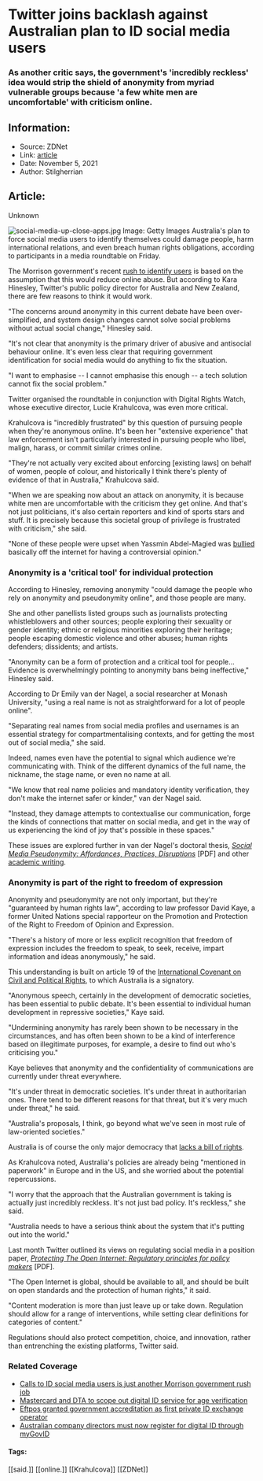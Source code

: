 # Twitter joins backlash against Australian plan to ID social media users
### As another critic says, the government's 'incredibly reckless' idea would strip the shield of anonymity from myriad vulnerable groups because 'a few white men are uncomfortable' with criticism online.

## Information:
+ Source: ZDNet
+ Link: [article](https://www.zdnet.com/article/twitter-joins-backlash-against-australian-plan-to-id-social-media-users-tech/)
+ Date: November 5, 2021
+ Author: Stilgherrian 


## Article:
Unknown

![social-media-up-close-apps.jpg](https://www.zdnet.com/a/img/resize/ea0b2bd04ffe893d7a89637c07ac1ea3447ff2bd/2021/05/03/411c2a4b-f919-4ee9-a1cb-b996314d4ae1/social-media-up-close-apps.jpg?width=1200&fit=bounds&auto=webp)
 Image: Getty Images
 Australia's plan to force social media users to identify themselves could damage people, harm international relations, and even breach human rights obligations, according to participants in a media roundtable on Friday. 

The Morrison government's recent [rush to identify users](https://www.zdnet.com/article/calls-to-id-social-media-users-is-just-another-morrison-government-rush-job/) is based on the assumption that this would reduce online abuse. But according to Kara Hinesley, Twitter's public policy director for Australia and New Zealand, there are few reasons to think it would work. 

"The concerns around anonymity in this current debate have been over-simplified, and system design changes cannot solve social problems without actual social change," Hinesley said. 

"It's not clear that anonymity is the primary driver of abusive and antisocial behaviour online. It's even less clear that requiring government identification for social media would do anything to fix the situation. 

"I want to emphasise -- I cannot emphasise this enough -- a tech solution cannot fix the social problem." 

Twitter organised the roundtable in conjunction with Digital Rights Watch, whose executive director, Lucie Krahulcova, was even more critical. 

Krahulcova is "incredibly frustrated" by this question of pursuing people when they're anonymous online. It's been her "extensive experience" that law enforcement isn't particularly interested in pursuing people who libel, malign, harass, or commit similar crimes online. 






"They're not actually very excited about enforcing [existing laws] on behalf of women, people of colour, and historically I think there's plenty of evidence of that in Australia," Krahulcova said. 

"When we are speaking now about an attack on anonymity, it is because white men are uncomfortable with the criticism they get online. And that's not just politicians, it's also certain reporters and kind of sports stars and stuff. It is precisely because this societal group of privilege is frustrated with criticism," she said. 

"None of these people were upset when Yassmin Abdel-Magied was [bullied](https://www.smh.com.au/lifestyle/yassmin-abdelmagied-on-becoming-australias-most-publicly-hated-muslim-20170816-gxxb7d.html) basically off the internet for having a controversial opinion." 

###  Anonymity is a 'critical tool' for individual protection

According to Hinesley, removing anonymity "could damage the people who rely on anonymity and pseudonymity online", and those people are many. 

She and other panellists listed groups such as journalists protecting whistleblowers and other sources; people exploring their sexuality or gender identity; ethnic or religious minorities exploring their heritage; people escaping domestic violence and other abuses; human rights defenders; dissidents; and artists. 

"Anonymity can be a form of protection and a critical tool for people... Evidence is overwhelmingly pointing to anonymity bans being ineffective," Hinesley said. 

According to Dr Emily van der Nagel, a social researcher at Monash University, "using a real name is not as straightforward for a lot of people online". 

"Separating real names from social media profiles and usernames is an essential strategy for compartmentalising contexts, and for getting the most out of social media," she said. 

Indeed, names even have the potential to signal which audience we're communicating with. Think of the different dynamics of the full name, the nickname, the stage name, or even no name at all. 

"We know that real name policies and mandatory identity verification, they don't make the internet safer or kinder," van der Nagel said. 

"Instead, they damage attempts to contextualise our communication, forge the kinds of connections that matter on social media, and get in the way of us experiencing the kind of joy that's possible in these spaces." 

These issues are explored further in van der Nagel's doctoral thesis, [*Social Media Pseudonymity: Affordances, Practices, Disruptions*](http://emvdn.net/wp-content/uploads/2019/06/Social-media-pseudonymity_PhD-thesis_Emily-van-der-Nagel.pdf) [PDF] and other [academic writing](http://emvdn.net/writing/). 

###  Anonymity is part of the right to freedom of expression

Anonymity and pseudonymity are not only important, but they're "guaranteed by human rights law", according to law professor David Kaye, a former United Nations special rapporteur on the Promotion and Protection of the Right to Freedom of Opinion and Expression. 

"There's a history of more or less explicit recognition that freedom of expression includes the freedom to speak, to seek, receive, impart information and ideas anonymously," he said. 

This understanding is built on article 19 of the [International Covenant on Civil and Political Rights](https://www.ohchr.org/en/professionalinterest/pages/ccpr.aspx), to which Australia is a signatory. 

"Anonymous speech, certainly in the development of democratic societies, has been essential to public debate. It's been essential to individual human development in repressive societies," Kaye said. 

"Undermining anonymity has rarely been shown to be necessary in the circumstances, and has often been shown to be a kind of interference based on illegitimate purposes, for example, a desire to find out who's criticising you." 

Kaye believes that anonymity and the confidentiality of communications are currently under threat everywhere. 

"It's under threat in democratic societies. It's under threat in authoritarian ones. There tend to be different reasons for that threat, but it's very much under threat," he said. 

"Australia's proposals, I think, go beyond what we've seen in most rule of law-oriented societies." 

Australia is of course the only major democracy that [lacks a bill of rights](https://www.humanrights.unsw.edu.au/news/five-reasons-why-australia-should-adopt-statutory-national-bill-rights). 

As Krahulcova noted, Australia's policies are already being "mentioned in paperwork" in Europe and in the US, and she worried about the potential repercussions. 

"I worry that the approach that the Australian government is taking is actually just incredibly reckless. It's not just bad policy. It's reckless," she said. 

"Australia needs to have a serious think about the system that it's putting out into the world." 

Last month Twitter outlined its views on regulating social media in a position paper, [*Protecting The Open Internet: Regulatory principles for policy makers*](https://cdn.cms-twdigitalassets.com/content/dam/about-twitter/en/our-priorities/open-internet.pdf?utm_source=Twitter&utm_campaign=OI+Paper) [PDF]. 

"The Open Internet is global, should be available to all, and should be built on open standards and the protection of human rights," it said. 

"Content moderation is more than just leave up or take down. Regulation should allow for a range of interventions, while setting clear definitions for categories of content." 

Regulations should also protect competition, choice, and innovation, rather than entrenching the existing platforms, Twitter said. 

### Related Coverage

* [Calls to ID social media users is just another Morrison government rush job](/article/calls-to-id-social-media-users-is-just-another-morrison-government-rush-job/)
* [Mastercard and DTA to scope out digital ID service for age verification](/article/mastercard-and-dta-to-scope-out-digital-id-service-for-age-verification/)
* [Eftpos granted government accreditation as first private ID exchange operator](/article/eftpos-granted-government-accreditation-as-first-private-id-exchange-operator/)
* [Australian company directors must now register for digital ID through myGovID](/article/australian-company-directors-must-now-register-for-digital-id-through-mygov/)





#### Tags:
[[said.]] [[online.]] [[Krahulcova]] [[ZDNet]]
